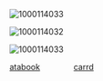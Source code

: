 ![1000114033](https://github.com/user-attachments/assets/8fa93e6a-70fe-4045-8187-be8d2bc52a78)


![1000114032](https://github.com/user-attachments/assets/3ac7183f-43a1-436f-a099-8e3e0d5bbac4)

![1000114033](https://github.com/user-attachments/assets/3906f1e2-3be0-4508-940a-0bb4a92a8b63)

[atabook](https://blacksorroww.atabook.org/)           ‎ ‎ ‎ ‎ ‎ ‎ ‎ ‎ ‎ ‎ ‎ ‎    ‎ ‎ ‎ ‎ ‎  [carrd](https://mkaisers.carrd.co) 






